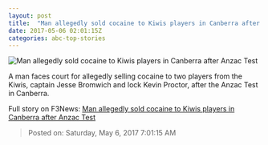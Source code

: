 ```yaml
---
layout: post
title:  "Man allegedly sold cocaine to Kiwis players in Canberra after Anzac Test"
date: 2017-05-06 02:01:15Z
categories: abc-top-stories
---
```


![Man allegedly sold cocaine to Kiwis players in Canberra after Anzac Test](http://www.abc.net.au/news/image/8503212-1x1-700x700.jpg)

A man faces court for allegedly selling cocaine to two players from the Kiwis, captain Jesse Bromwich and lock Kevin Proctor, after the Anzac Test in Canberra.


Full story on F3News: [Man allegedly sold cocaine to Kiwis players in Canberra after Anzac Test](http://www.f3nws.com/n/ZReQTF)

> Posted on: Saturday, May 6, 2017 7:01:15 AM
